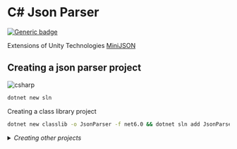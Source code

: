 # C# Json Parser

[![Generic badge](https://img.shields.io/badge/GitHub-Unity--Technologies/UnityCsReference-blue?logo=github&logoColor=white)](https://github.com/Unity-Technologies/UnityCsReference)

Extensions of Unity Technologies [MiniJSON](https://github.com/Unity-Technologies/UnityCsReference/blob/master/External/JsonParsers/MiniJson/MiniJSON.cs)


## Creating a json parser project

![csharp](https://img.shields.io/badge/.NET-6.0-CBC3E3)

```bash
dotnet new sln
```

Creating a class library project
```bash
dotnet new classlib -o JsonParser -f net6.0 && dotnet sln add JsonParser
```

<details>
<summary><i>Creating other projects</i></summary>
  
- Creating a unit testing project
  ```bash
  dotnet new xunit -o JsonParser.Tests.Unit -f net6.0 && dotnet sln add JsonParser.Tests.Unit
  ```

- Creating a console app project
  ```bash
  dotnet new console -o JsonParser.ConsoleApp -f net6.0 && dotnet sln add JsonParser.ConsoleApp
  ```

</details>
